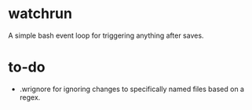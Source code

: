 watchrun
========

A simple bash event loop for triggering anything after saves.

to-do
========

- .wrignore for ignoring changes to specifically named files based on
  a regex.